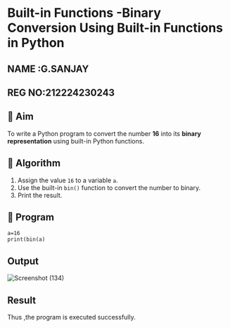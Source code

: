 # Built-in Functions -Binary Conversion Using Built-in Functions in Python

## NAME :G.SANJAY
## REG NO:212224230243
## 🎯 Aim
To write a Python program to convert the number **16** into its **binary representation** using built-in Python functions.

## 🧠 Algorithm
1. Assign the value `16` to a variable `a`.
2. Use the built-in `bin()` function to convert the number to binary.
3. Print the result.

## 🧾 Program

```
a=16 
print(bin(a)
```
## Output
![Screenshot (134)](https://github.com/user-attachments/assets/740cd71d-506b-4f8a-a0b7-5fe8554481a1)

## Result
Thus ,the program is executed successfully.
